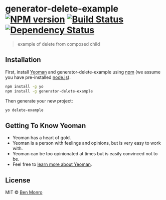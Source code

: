 # generator-delete-example [![NPM version][npm-image]][npm-url] [![Build Status][travis-image]][travis-url] [![Dependency Status][daviddm-image]][daviddm-url]
> example of delete from composed child

## Installation

First, install [Yeoman](http://yeoman.io) and generator-delete-example using [npm](https://www.npmjs.com/) (we assume you have pre-installed [node.js](https://nodejs.org/)).

```bash
npm install -g yo
npm install -g generator-delete-example
```

Then generate your new project:

```bash
yo delete-example
```

## Getting To Know Yeoman

 * Yeoman has a heart of gold.
 * Yeoman is a person with feelings and opinions, but is very easy to work with.
 * Yeoman can be too opinionated at times but is easily convinced not to be.
 * Feel free to [learn more about Yeoman](http://yeoman.io/).

## License

MIT © [Ben Monro](https://github.com/benmonro)


[npm-image]: https://badge.fury.io/js/generator-delete-example.svg
[npm-url]: https://npmjs.org/package/generator-delete-example
[travis-image]: https://travis-ci.org/benmonro/generator-delete-example.svg?branch=master
[travis-url]: https://travis-ci.org/benmonro/generator-delete-example
[daviddm-image]: https://david-dm.org/benmonro/generator-delete-example.svg?theme=shields.io
[daviddm-url]: https://david-dm.org/benmonro/generator-delete-example
